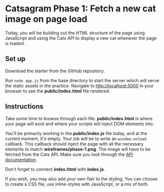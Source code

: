 # Catsagram Phase 1: Fetch a new cat image on page load

Today, you will be building out the HTML structure of the page using
JavaScript and using the Cats API to display a new cat whenever the page is
loaded.

## Set up

Download the starter from the GitHub repository.

Run `node app.js` from the base directory to start the server which will serve
the static assets in the practice. Navigate to [http://localhost:5000] in your
browser to see the __public/index.html__ file rendered.

## Instructions

Take some time to browse through each file. __public/index.html__ is where your
page will exist and where your scripts will inject DOM elements into.

You'll be primarily working in the __public/index.js__ file today, and at the
current moment, it's empty. Your job will be to write an `window.onload`
callback. This callback should inject the page with all the necessary elements
to match __wireframes/phase-1.png__. The image will have to be fetched from the
Cats API. Make sure you look through the [API documentation].

Don't forget to connect __index.html__ with __index.js__.

If you wish, you may also add your own flair to the styling. You can choose to
create a CSS file, use inline-styles with JavaScript, or a mix of both.

[API documentation]: https://developers.thecatapi.com/view-account/ylX4blBYT9FaoVd6OhvR?report=bOoHBz-8t
[http://localhost:5000]: http://localhost:5000
